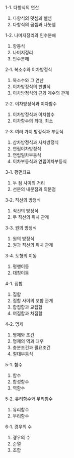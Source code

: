 1-1. 다항식의 연산
01) 다항식의 덧셈과 뺄셈
02) 다항식의 곱셈과 나눗셈

1-2. 나머지정리와 인수분해
01) 항등식
02) 나머지정리
03) 인수분해



2-1. 복소수와 이차방정식
01) 복소수와 그 연산
02) 이차방정식의 판별식
03) 이차방정식의 근과 계수의 관계

2-2. 이차방정식과 이차함수
01) 이차방정식과 이차함수
02) 이차함수의 최대, 최소

2-3. 여러 가지 방정식과 부등식
01) 삼차방정식과 사차방정식
02) 연립이차방정식
03) 연립일차부등식
04) 이차부등식과 연립이차부등식



3-1. 평면좌표
01) 두 점 사이의 거리
02) 선분의 내분점과 외분점

3-2. 직선의 방정식
01) 직선의 방정식
02) 두 직선의 위치 관계

3-3. 원의 방정식
01) 원의 방정식
02) 원과 직선의 위치 관계

3-4. 도형의 이동
01) 평행이동
02) 대칭이동



4-1. 집합
01) 집합
02) 집합 사이의 포함 관계
03) 합집합과 교집합
04) 여집합과 차집합

4-2. 명제
01) 명제와 조건
02) 명제의 역과 대우
03) 충분조건과 필요조건
04) 절대부등식



5-1. 함수
01) 함수
02) 합성함수
03) 역함수

5-2. 유리함수와 무리함수
01) 유리함수
02) 무리함수



6-1. 경우의 수
01) 경우의 수
02) 순열
03) 조합
